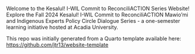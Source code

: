 Welcome to the Kesalul! I-WIL Commit to ReconciliACTION Series Website! Explore the Fall 2024 Kesalul! I-WIL Commit to ReconciliACTION Mawio’mi and Indigenous Experts Policy Circle Dialogue Series - a one-semester learning initiative hosted at Acadia University.

This repo was initially generated from a Quarto template available here: https://github.com/jtr13/website-template